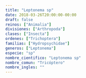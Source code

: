 ```yaml
---
title: "Leptonema sp"
date: 2018-03-26T20:00:00-00:00
draft: false
reinos: ["Animalia"]
divisiones: ["Arthropoda"]
clases: ["Insecta"]
ordenes: ["﻿Trichoptera"]
familias: ["Hydropsychidae"]
generos: ["Leptonema"]
especie: "sp"
nombre_cientifico: "Leptonema sp"
nombre_comun: "Tricóptero"
nombre_ingles: ""
---
```


